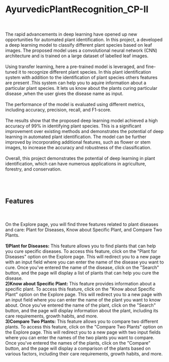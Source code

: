 # AyurvedicPlantRecognition_CP-II
<br>
<br>
The rapid advancements in deep learning have opened up new opportunities for automated
plant identification. In this project, a developed a deep learning model to classify different plant
species based on leaf images. The proposed model uses a convolutional neural network (CNN)
architecture and is trained on a large dataset of labelled leaf images.
<br>
<br>
Using transfer learning, here a pre-trained model is leveraged, and fine-tuned it to recognize
different plant species. In this plant identification system with addition to the identification of
plant species others features are present .This system can help you to aquire information
about a particular plant species. It lets us know about the plants curing particular disease
,when the user gives the disease name as input.
<br><br>
The performance of the model is evaluated using different metrics, including accuracy,
precision, recall, and F1-score.
<br><br>
The results show that the proposed deep learning model achieved a high accuracy of 99% in
identifying plant species. This is a significant improvement over existing methods and
demonstrates the potential of deep learning in automated plant identification. The model can
be further improved by incorporating additional features, such as flower or stem images, to
increase the accuracy and robustness of the classification.
<br><br>
Overall, this project demonstrates the potential of deep learning in plant identification, which
can have numerous applications in agriculture, forestry, and conservation.

<br>
<br>
<br><br>

<h2>Features</h2>
<br><br>
On the Explore page, you will find three features related to plant diseases and care: Plant for
Diseases, Know about Specific Plant, and Compare Two Plants.
<br><br>
<b>1)Plant for Diseases:</b> This feature allows you to find plants that can help you cure
specific diseases. To access this feature, click on the "Plant for Diseases" option on
the Explore page. This will redirect you to a new page with an input field where you
can enter the name of the disease you want to cure. Once you've entered the name of
the disease, click on the "Search" button, and the page will display a list of plants that
can help you cure the disease.<br>
<b>2)Know about Specific Plant:</b> This feature provides information about a specific plant.
To access this feature, click on the "Know about Specific Plant" option on the Explore
page. This will redirect you to a new page with an input field where you can enter the
name of the plant you want to know about. Once you've entered the name of the plant,
click on the "Search" button, and the page will display information about the plant,
including its care requirements, growth habits, and more.<br>
<b>3)Compare Two Plants:</b> This feature allows you to compare two different plants. To
access this feature, click on the "Compare Two Plants" option on the Explore page.
This will redirect you to a new page with two input fields where you can enter the
names of the two plants you want to compare. Once you've entered the names of the
plants, click on the "Compare" button, and the page will display a comparison of the
plants based on various factors, including their care requirements, growth habits, and
more.<br><br>
